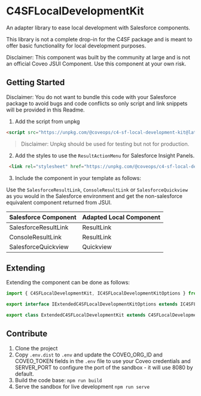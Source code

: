 # C4SFLocalDevelopmentKit

An adapter library to ease local development with Salesforce components.

This library is not a complete drop-in for the C4SF package and is meant to offer basic functionality for local development purposes.

Disclaimer: This component was built by the community at large and is not an official Coveo JSUI Component. Use this component at your own risk.

## Getting Started

Disclaimer: You do not want to bundle this code with your Salesforce package to avoid bugs and code conflicts so only script and link snippets will be provided in this Readme.

1. Add the script from unpkg

```html
<script src="https://unpkg.com/@coveops/c4-sf-local-development-kit@latest/dist/index.min.js"></script>
```

> Disclaimer: Unpkg should be used for testing but not for production.

2. Add the styles to use the `ResultActionMenu` for Salesforce Insight Panels.

```html
 <link rel="stylesheet" href="https://unpkg.com/@coveops/c4-sf-local-development-kit@latest/dist/css/index.css" />
```

3. Include the component in your template as follows:

Use the `SalesforceResultLink`, `ConsoleResultLink` or `SalesforceQuickview` as you would in the Salesforce environment and get the non-salesforce equivalent component returned from JSUI.

| Salesforce Component | Adapted Local Component |
| --- | --- |
| SalesforceResultLink | ResultLink |
| ConsoleResultLink | ResultLink |
| SalesforceQuickview | Quickview |

## Extending

Extending the component can be done as follows:

```javascript
import { C4SFLocalDevelopmentKit, IC4SFLocalDevelopmentKitOptions } from "@coveops/c4-sf-local-development-kit";

export interface IExtendedC4SFLocalDevelopmentKitOptions extends IC4SFLocalDevelopmentKitOptions {}

export class ExtendedC4SFLocalDevelopmentKit extends C4SFLocalDevelopmentKit {}
```

## Contribute

1. Clone the project
2. Copy `.env.dist` to `.env` and update the COVEO_ORG_ID and COVEO_TOKEN fields in the `.env` file to use your Coveo credentials and SERVER_PORT to configure the port of the sandbox - it will use 8080 by default.
3. Build the code base: `npm run build`
4. Serve the sandbox for live development `npm run serve`
